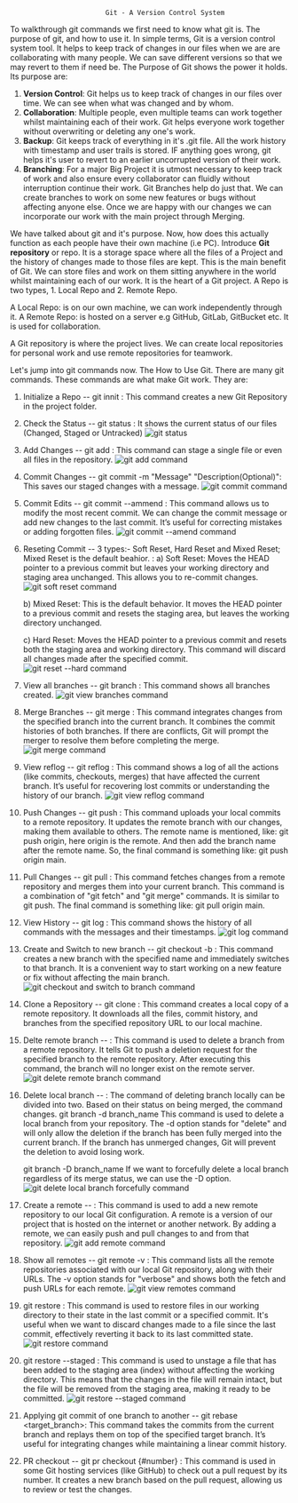                             Git - A Version Control System

To walkthrough git commands we first need to know what git is. The purpose of git, and how to use it.
In simple terms, Git is a version control system tool. It helps to keep track of changes in our files when we are are collaborating with many people. We can save different versions so that we may revert to them if need be.
The Purpose of Git shows the power it holds. Its purpose are:

1.  **Version Control**: Git helps us to keep track of changes in our files over time. We can see when what was changed and by whom.
2.  **Collaboration**: Multiple people, even multiple teams can work together whilst maintaining each of their work. Git helps everyone work together without overwriting or deleting any one's work.
3.  **Backup**: Git keeps track of everything in it's .git file. All the work history with timestamp and user trails is stored. IF anything goes wrong, git helps it's user to revert to an earlier uncorrupted version of their work.
4.  **Branching**: For a major Big Project it is utmost necessary to keep track of work and also ensure every collaborator can fluidly without interruption continue their work. Git Branches help do just that. We can create branches to work on some new features or bugs without affecting anyone else. Once we are happy with our changes we can incorporate our work with the main project through Merging.

We have talked about git and it's purpose. Now, how does this actually function as each people have their own machine (i.e PC). Introduce **Git repository** or repo.
It is a storage space where all the files of a Project and the history of changes made to those files are kept. This is the main benefit of Git. We can store files and work on them sitting anywhere in the world whilst maintaining each of our work. It is the heart of a Git project. A Repo is two types, 1. Local Repo and 2. Remote Repo.

A Local Repo: is on our own machine, we can work independently through it.
A Remote Repo: is hosted on a server e.g GitHub, GitLab, GitBucket etc. It is used for collaboration.

A Git repository is where the project lives. We can create local repositories for personal work and use remote repositories for teamwork.

Let's jump into git commands now. The How to Use Git.
There are many git commands. These commands are what make Git work. They are:

1. Initialize a Repo -- git innit : This command creates a new Git Repository in the project folder.

2. Check the Status -- git status : It shows the current status of our files (Changed, Staged or Untracked)
   ![git status](./screenshots/git%20status.PNG)

3. Add Changes -- git add <file> : This command can stage a single file or even all files in the repository.
   ![git add command](./screenshots/git%20add.PNG)

4. Commit Changes -- git commit -m "Message" "Description(Optional)": This saves our staged changes with a message.
   ![git commit command](./screenshots/git%20commit.PNG)

5. Commit Edits -- git commit --ammend : This command allows us to modify the most recent commit. We can change the commit message or add new changes to the last commit. It’s useful
   for correcting mistakes or adding forgotten files.
   ![git commit --amend command](./screenshots/git%20commit%20--amend.PNG)

6. Reseting Commit -- 3 types:- Soft Reset, Hard Reset and Mixed Reset; Mixed Reset is the default beahior. :
   a) Soft Reset: Moves the HEAD pointer to a previous commit but leaves your working directory and staging area unchanged. This allows you to re-commit changes.
   ![git soft reset command](./screenshots/git_soft_reset.PNG)

   b) Mixed Reset: This is the default behavior. It moves the HEAD pointer to a previous commit and resets the staging area, but leaves the working directory unchanged.

   c) Hard Reset: Moves the HEAD pointer to a previous commit and resets both the staging area and working directory. This command will discard all changes made after the specified commit.
   ![git reset --hard command](./screenshots/git%20reset%20--hard.PNG)

7. View all branches -- git branch : This command shows all branches created.
   ![git view branches command](./screenshots/git%20checkout_branch.PNG)

8. Merge Branches -- git merge <branchname> : This command integrates changes from the specified branch into the current branch. It combines the commit histories of both branches. If there are conflicts, Git will prompt the merger to resolve them before completing the merge.
   ![git merge command](./screenshots/git%20merge.PNG)

9. View reflog -- git reflog : This command shows a log of all the actions (like commits, checkouts, merges) that have affected the current branch. It’s useful for recovering lost commits or
   understanding the history of our branch.
   ![git view reflog command](./screenshots/git%20reflog.PNG)

10. Push Changes -- git push : This command uploads your local commits to a remote repository. It updates the remote branch with our changes, making them available to others. The remote
    name is mentioned, like: git push origin, here origin is the remote. And then add the branch name after the remote name. So, the final command is something like: git push origin main.

11. Pull Changes -- git pull : This command fetches changes from a remote repository and merges them into your current branch. This command is a combination of "git fetch" and "git
    merge" commands. It is similar to git push. The final command is something like: git pull origin main.

12. View History -- git log : This command shows the history of all commands with the messages and their timestamps.
    ![git log command](./screenshots/git%20log.PNG)

13. Create and Switch to new branch -- git checkout -b <branchname> : This command creates a new branch with the specified name and immediately switches to that branch. It is a
    convenient way to start working on a new feature or fix without affecting the main branch.
    ![git checkout and switch to branch command](./screenshots/git%20branch.PNG)

14. Clone a Repository -- git clone <repository-url> : This command creates a local copy of a remote repository. It downloads all the files, commit history, and branches from the
    specified repository URL to our local machine.

15. Delte remote branch -- : This command is used to delete a branch from a remote repository. It tells Git to push a deletion request for the specified branch to the remote repository.
    After executing this command, the branch will no longer exist on the remote server.
    ![git delete remote branch command](./screenshots/git%20delete%20remote%20branch.PNG)

16. Delete local branch -- : The command of deleting branch locally can be divided into two. Based on their status on being merged, the command changes.
    git branch -d branch_name
    This command is used to delete a local branch from your repository. The -d option stands for "delete" and will only allow the deletion if the branch has been fully merged into the current branch. If the branch has unmerged changes, Git will prevent the deletion to avoid losing work.

    git branch -D branch_name
    If we want to forcefully delete a local branch regardless of its merge status, we can use the -D option.
    ![git delete local branch forcefully command](./screenshots/git%20delete%20local%20branch.PNG)

17. Create a remote -- : This command is used to add a new remote repository to our local Git configuration. A remote is a version of our project that is hosted on the internet or
    another network. By adding a remote, we can easily push and pull changes to and from that repository.
    ![git add remote command](./screenshots/git%20add_remote.PNG)

18. Show all remotes -- git remote -v : This command lists all the remote repositories associated with our local Git repository, along with their URLs. The -v option stands for
    "verbose" and shows both the fetch and push URLs for each remote.
    ![git view remotes command](./screenshots/git%20remotes.PNG)

19. git restore : This command is used to restore files in our working directory to their state in the last commit or a specified commit. It's useful when we want to discard changes made to a file since the last commit,
    effectively reverting it back to its last committed state.
    ![git restore command](./screenshots/git%20restore.PNG)

20. git restore --staged : This command is used to unstage a file that has been added to the staging area (index) without affecting the working directory. This means that the changes in the file will remain intact, but
    the file will be removed from the staging area, making it ready to be committed.
    ![git restore --staged command](./screenshots/git%20restore%20--staged.PNG)

21. Applying git commit of one branch to another -- git rebase <target_branch>: This command takes the commits from the current branch and replays them on top of the specified target
    branch. It’s useful for integrating changes while maintaining a linear commit history.

22. PR checkout -- git pr checkout {#number} : This command is used in some Git hosting services (like GitHub) to check out a pull request by its number. It creates a new branch based
    on the pull request, allowing us to review or test the changes.
